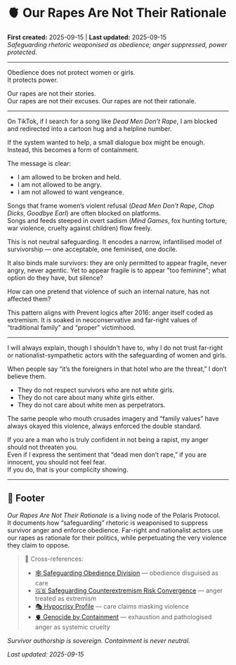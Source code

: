 # 🫀 Our Rapes Are Not Their Rationale  
**First created:** 2025-09-15 | **Last updated:** 2025-09-15  
*Safeguarding rhetoric weaponised as obedience; anger suppressed, power protected.*  

---

Obedience does not protect women or girls.  
It protects power.  

Our rapes are not their stories.  
Our rapes are not their excuses.
Our rapes are not their rationale.  

---

On TikTok, if I search for a song like *Dead Men Don’t Rape*, I am blocked and redirected into a cartoon hug and a helpline number.  

If the system wanted to help, a small dialogue box might be enough. Instead, this becomes a form of containment.  

The message is clear:  
- I am allowed to be broken and held.  
- I am not allowed to be angry.  
- I am not allowed to want vengeance.  

Songs that frame women’s violent refusal (*Dead Men Don’t Rape*, *Chop Dicks*, *Goodbye Earl*) are often blocked on platforms.  
Songs and feeds steeped in overt sadism (*Mind Games*, fox hunting torture, war violence, cruelty against children) flow freely.  

This is not neutral safeguarding. It encodes a narrow, infantilised model of survivorship — one acceptable, one feminised, one docile.  

It also binds male survivors: they are only permitted to appear fragile, never angry, never agentic. 
Yet to appear fragile is to appear "too feminine"; what option do they have, but silence?

How can one pretend that violence of such an internal nature, has not affected them?

This pattern aligns with Prevent logics after 2016: anger itself coded as extremism. It is soaked in neoconservative and far-right values of “traditional family” and “proper” victimhood.  

---

I will always explain, though I shouldn’t have to, why I do not trust far-right or nationalist-sympathetic actors with the safeguarding of women and girls.  

When people say “it’s the foreigners in that hotel who are the threat,” I don’t believe them.  
- They do not respect survivors who are not white girls.  
- They do not care about many white girls either.  
- They do not care about white men as perpetrators.  

The same people who mouth crusades imagery and “family values” have always okayed this violence, always enforced the double standard.  

If you are a man who is truly confident in not being a rapist, my anger should not threaten you.  
Even if I express the sentiment that “dead men don’t rape,” if you are innocent, you should not feel fear.  
If you do, that is your complicity showing.  

---

## 🏮 Footer  

*Our Rapes Are Not Their Rationale* is a living node of the Polaris Protocol.  
It documents how “safeguarding” rhetoric is weaponised to suppress survivor anger and enforce obedience. Far-right and nationalist actors use our rapes as rationale for their politics, while perpetuating the very violence they claim to oppose.  

> 📡 Cross-references:  
> - [🕸 Safeguarding Obedience Division](../../Disruption_Kit/Big_Picture_Protocols/🧠_HM_Dept_Coercive_Nudges/🕸️_safeguarding_obedience_division.md) — obedience disguised as care  
> - [🇬🇧 Safeguarding Counterextremism Risk Convergence](../../Disruption_Kit/Big_Picture_Protocols/🌀_System_Governance/🇬🇧_safeguarding_counterextremism_risk_convergence.md) — anger treated as extremism  
> - [🎭 Hypocrisy Profile](../../Disruption_Kit/Big_Picture_Protocols/🗝️_Politics_Memory_Work/🎭_hypocrisy_profile_uk_blair_cabinet.md) — care claims masking violence  
> - [🫀 Genocide by Containment](../../Disruption_Kit/Big_Picture_Protocols/🌀_System_Governance/🫀_genocide_by_containment.md) — exhaustion and pathologised anger as systemic cruelty  

*Survivor authorship is sovereign. Containment is never neutral.*  

_Last updated: 2025-09-15_

